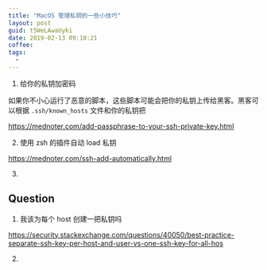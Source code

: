 ```yaml
---
title: "MacOS 管理私钥的一些小技巧"
layout: post
guid: t5WeLAwaUyki
date: 2019-02-13 09:10:21
coffee:
tags:
  -
---
```



1. 给你的私钥加密码

如果你不小心运行了恶意的脚本，这些脚本可能会把你的私钥上传给黑客。黑客可以根据 `.ssh/known_hosts` 文件和你的私钥把


https://mednoter.com/add-passphrase-to-your-ssh-private-key.html





2. 使用 zsh 的插件自动 load 私钥

https://mednoter.com/ssh-add-automatically.html



3.


## Question

1. 我该为每个 host 创建一把私钥吗

https://security.stackexchange.com/questions/40050/best-practice-separate-ssh-key-per-host-and-user-vs-one-ssh-key-for-all-hos


2.
